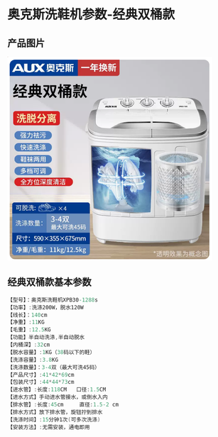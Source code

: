 # 奥克斯洗鞋机参数-经典双桶款

## 产品图片

![](经典双桶款.png)

## 经典双桶款基本参数

```c#
【型号】：奥克斯洗鞋机XPB30-1288s
【功率】:洗涤200W，脱水120W
【线长】：140cm
【净重】:11KG
【毛重】:12.5KG
【功能】半自动洗涤,半自动脱水
【内桶深】:32cm
【脱水容量】:1KG（38码以下的鞋）
【洗涤容量】:3.8KG
【洗涤数量】：3-4双（最大可洗45码）
【产品尺寸】:41*42*69cm
【包装尺寸】:44*44*73cm
【进水管】:长度:118CM   口径:1.5CM
【进水方式】手动进水管接水，或倒水入内
【排水管】:长度:45cm     直径:1.5-2 cm
【排水方式】放下排水管，旋钮拧到排水
【洗涤时间】:15分钟1次(可多次洗涤)
【安装方法】:无需安装，通电即用
```
